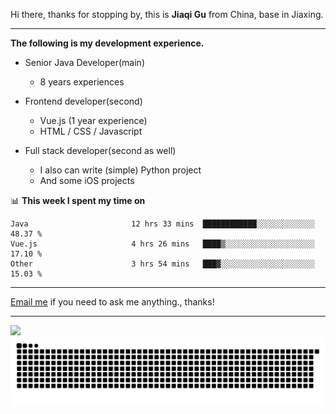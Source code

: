 Hi there, thanks for stopping by, this is **Jiaqi Gu** from China, base in Jiaxing.

---

**The following is my development experience.**

- Senior Java Developer(main)
  - 8 years experiences

- Frontend developer(second)
  - Vue.js (1 year experience)
  - HTML / CSS / Javascript
  
- Full stack developer(second as well)
  - I also can write (simple) Python project
  - And some iOS projects

📊 **This week I spent my time on**
<!--START_SECTION:waka-->

```text
Java                       12 hrs 33 mins  ████████████░░░░░░░░░░░░░   48.37 %
Vue.js                     4 hrs 26 mins   ████▒░░░░░░░░░░░░░░░░░░░░   17.10 %
Other                      3 hrs 54 mins   ███▓░░░░░░░░░░░░░░░░░░░░░   15.03 %
```

<!--END_SECTION:waka-->

---

[Email me](mailto:htk2klwgr@mozmail.com?subject=Hiring_from_GitHub) if you need to ask me anything., thanks!

---

![]( https://visitor-badge.glitch.me/badge?page_id=githubgujiaqi)
![]( https://github.com/droid-Q/droid-Q/raw/output/github-contribution-grid-snake.svg#gh-dark-mode-only)
